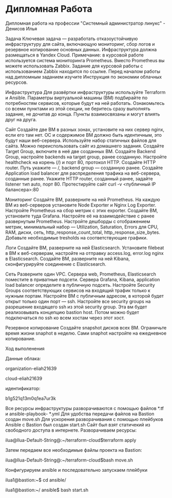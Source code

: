 # Дипломная Работа
Дипломная работа на профессии "Системный администратор линукс" - Денисов Илья

Задача
Ключевая задача — разработать отказоустойчивую инфраструктуру для сайта, включающую мониторинг, сбор логов и резервное копирование основных данных. Инфраструктура должна размещаться в Yandex Cloud.
Примечание: в курсовой работе используется система мониторинга Prometheus. Вместо Prometheus вы можете использовать Zabbix. Задание для курсовой работы с использованием Zabbix находится по ссылке.
Перед началом работы над дипломным заданием изучите Инструкция по экономии облачных ресурсов.

Инфраструктура
Для развёртки инфраструктуры используйте Terraform и Ansible.
Параметры виртуальной машины (ВМ) подбирайте по потребностям сервисов, которые будут на ней работать.
Ознакомьтесь со всеми пунктами из этой секции, не беритесь сразу выполнять задание, не дочитав до конца. Пункты взаимосвязаны и могут влиять друг на друга.

Сайт
Создайте две ВМ в разных зонах, установите на них сервер nginx, если его там нет. ОС и содержимое ВМ должно быть идентичным, это будут наши веб-сервера.
Используйте набор статичных файлов для сайта. Можно переиспользовать сайт из домашнего задания.
Создайте Target Group, включите в неё две созданных ВМ.
Создайте Backend Group, настройте backends на target group, ранее созданную. Настройте healthcheck на корень (/) и порт 80, протокол HTTP.
Создайте HTTP router. Путь укажите — /, backend group — созданную ранее.
Создайте Application load balancer для распределения трафика на веб-сервера, созданные ранее. Укажите HTTP router, созданный ранее, задайте listener тип auto, порт 80.
Протестируйте сайт
curl -v <публичный IP балансера>:80

Мониторинг
Создайте ВМ, разверните на ней Prometheus. На каждую ВМ из веб-серверов установите Node Exporter и Nginx Log Exporter. Настройте Prometheus на сбор метрик с этих exporter.
Создайте ВМ, установите туда Grafana. Настройте её на взаимодействие с ранее развернутым Prometheus. Настройте дешборды с отображением метрик, минимальный набор — Utilization, Saturation, Errors для CPU, RAM, диски, сеть, http_response_count_total, http_response_size_bytes. Добавьте необходимые tresholds на соответствующие графики.

Логи
Cоздайте ВМ, разверните на ней Elasticsearch. Установите filebeat в ВМ к веб-серверам, настройте на отправку access.log, error.log nginx в Elasticsearch.
Создайте ВМ, разверните на ней Kibana, сконфигурируйте соединение с Elasticsearch.

Сеть
Разверните один VPC. Сервера web, Prometheus, Elasticsearch поместите в приватные подсети. Сервера Grafana, Kibana, application load balancer определите в публичную подсеть.
Настройте Security Groups соответствующих сервисов на входящий трафик только к нужным портам.
Настройте ВМ с публичным адресом, в которой будет открыт только один порт — ssh. Настройте все security groups на разрешение входящего ssh из этой security group. Эта вм будет реализовывать концепцию bastion host. Потом можно будет подключаться по ssh ко всем хостам через этот хост.

Резервное копирование
Создайте snapshot дисков всех ВМ. Ограничьте время жизни snaphot в неделю. Сами snaphot настройте на ежедневное копирование.

Ход выполенения

Данные облака:  

organization-eliah21639

cloud-eliah21639

идентификатор:

b1g521q13m0q1ea7ur3k

Все ресурсы инфраструктуры разворачиваются с помощью файлов *.tf и ansible-playbook- *.yml
Для удобства передачи файлов на Bastion создан move.sh
Для ускорения разворачивания с помощью плейбуков Ansible с Bastion был создан start.sh
Сайт был взят статичекий из свободного доступа в интернете.
Разворачиваем ресурсы:

ilua@Ilua-Default-String@:~/terraform-cloud$terraform apply

Затем передаем все необходимые файлы проекта на Bastion:

ilua@Ilua-Default-String@:~/terraform-cloud$bash move.sh

Конфигурируем ansible и последовательно запускаем плейбуки 

ilua1@bastion:~$ cd ansible/

ilua1@bastion:~/ ansible$ bash start.sh
